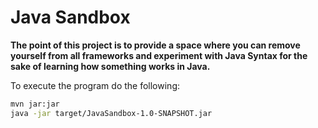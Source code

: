 # Java Sandbox

__The point of this project is to provide a space where you can remove yourself from all frameworks and experiment with Java Syntax for the sake of learning how something works in Java.__

To execute the program do the following:

```bash
mvn jar:jar
java -jar target/JavaSandbox-1.0-SNAPSHOT.jar
```
